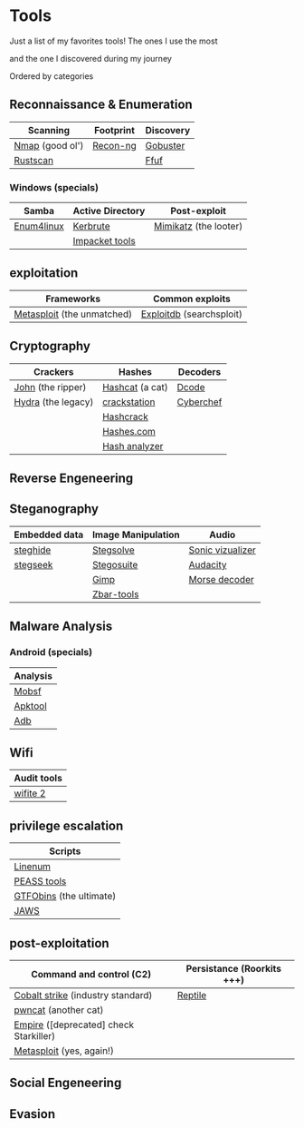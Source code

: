 # Tools

Just a list of my favorites tools! The ones I use the most 

and the one I discovered during my journey

Ordered by categories

## Reconnaissance & Enumeration 

| Scanning                                         |  Footprint                                             | Discovery
| --------                                         |  ---------                                             | ---------
| [Nmap](https://nmap.org/) (good ol')             | [Recon-ng](https://github.com/lanmaster53/recon-ng)    | [Gobuster](https://github.com/OJ/gobuster) 
| [Rustscan](https://github.com/RustScan/RustScan) |                                                        | [Ffuf](https://github.com/ffuf/ffuf)



### Windows (specials)

| Samba                                                 | Active Directory                                                | Post-exploit
| -----                                                 | ----------------                                                | -------------
| [Enum4linux](https://www.kali.org/tools/enum4linux/)  | [Kerbrute](https://github.com/ropnop/kerbrute)                  | [Mimikatz](https://www.kali.org/tools/mimikatz/) (the looter)
|                                                       | [Impacket tools](https://github.com/SecureAuthCorp/impacket)    |




## exploitation

| Frameworks                                                  | Common exploits
| ----------                                                  | ---------------
| [Metasploit](https://www.metasploit.com/) (the unmatched)   | [Exploitdb](https://www.metasploit.com/) (searchsploit)




## Cryptography

| Crackers                                                  | Hashes                                                      | Decoders
| --------                                                  | --------------                                              | ---------
| [John](https://www.kali.org/tools/john/) (the ripper)     | [Hashcat](https://hashcat.net/hashcat/) (a cat)             | [Dcode](https://www.dcode.fr/)
| [Hydra](https://www.kali.org/tools/hydra/) (the legacy)   | [crackstation](https://crackstation.net/)                   | [Cyberchef](https://gchq.github.io/CyberChef/)                             
|                                                           | [Hashcrack](https://hashcrack.com/)                         | 
|                                                           | [Hashes.com](https://hashes.com/en/decrypt/hash)            |
|                                                           | [Hash analyzer](https://www.tunnelsup.com/hash-analyzer/)   |


## Reverse Engeneering




## Steganography

| Embedded data                                            | Image Manipulation                                                                       | Audio
| -------------                                            | -------------------                                                                      | ------
| [steghide](http://steghide.sourceforge.net/)             | [Stegsolve](https://en.kali.tools/all/?tool=1762)                                        | [Sonic vizualizer](https://www.sonicvisualiser.org/)
| [stegseek](https://github.com/RickdeJager/stegseek)      | [Stegosuite](https://installlion.com/kali/kali/main/s/stegosuite/install/index.html)     | [Audacity](https://www.audacityteam.org/)
|                                                          | [Gimp](https://www.gimp.org/)                                                            | [Morse decoder](https://morsecode.world/)
|                                                          | [Zbar-tools](http://zbar.sourceforge.net/)                                               |



## Malware Analysis



### Android (specials)

| Analysis
| --------
| [Mobsf](https://github.com/MobSF/Mobile-Security-Framework-MobSF)
| [Apktool](https://ibotpeaches.github.io/Apktool/)
| [Adb](https://developer.android.com/studio/command-line/adb)



## Wifi

| Audit tools
| -----------
| [wifite 2](https://github.com/derv82/wifite2)



## privilege escalation

| Scripts
| -------
| [Linenum](https://github.com/rebootuser/LinEnum)
| [PEASS tools](https://github.com/carlospolop/PEASS-ng)
| [GTFObins](https://gtfobins.github.io/) (the ultimate)
| [JAWS](https://github.com/411Hall/JAWS)



## post-exploitation

| Command and control (C2)                                                               | Persistance (Roorkits +++)
| ---------                                                                              | ------------
| [Cobalt strike](https://cobalt-strike.github.io/community_kit/) (industry standard)    | [Reptile](https://github.com/f0rb1dd3n/Reptile)
| [pwncat](https://github.com/calebstewart/pwncat) (another cat)                         |
| [Empire](https://www.powershellempire.com/) ([deprecated] check Starkiller)            |
| [Metasploit](https://www.metasploit.com/) (yes, again!)                                |




## Social Engeneering





## Evasion



